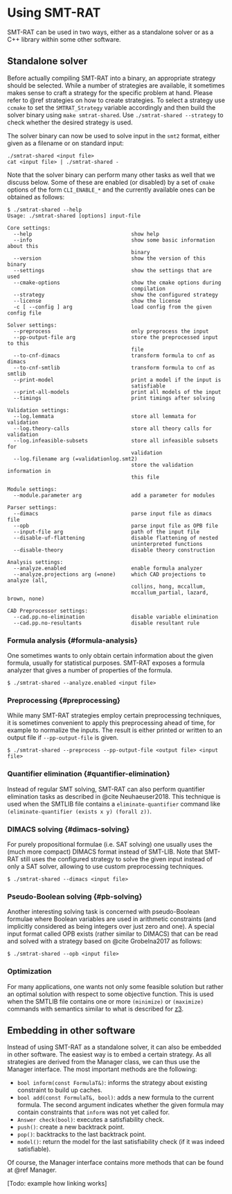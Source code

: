 # Using SMT-RAT

SMT-RAT can be used in two ways, either as a standalone solver or as a C++ library within some other software.

## Standalone solver

Before actually compiling SMT-RAT into a binary, an appropriate strategy should be selected.
While a number of strategies are available, it sometimes makes sense to craft a strategy for the specific problem at hand.
Please refer to @ref strategies on how to create strategies.
To select a strategy use `ccmake` to set the `SMTRAT_Strategy` variable accordingly and then build the solver binary using `make smtrat-shared`. Use `./smtrat-shared --strategy` to check whether the desired strategy is used.

The solver binary can now be used to solve input in the `smt2` format, either given as a filename or on standard input:

	./smtrat-shared <input file>
	cat <input file> | ./smtrat-shared -

Note that the solver binary can perform many other tasks as well that we discuss below.
Some of these are enabled (or disabled) by a set of `cmake` options of the form `CLI_ENABLE_*` and the currently available ones can be obtained as follows:

	$ ./smtrat-shared --help
	Usage: ./smtrat-shared [options] input-file

	Core settings:
	  --help                                show help
	  --info                                show some basic information about this 
	                                        binary
	  --version                             show the version of this binary
	  --settings                            show the settings that are used
	  --cmake-options                       show the cmake options during 
	                                        compilation
	  --strategy                            show the configured strategy
	  --license                             show the license
	  -c [ --config ] arg                   load config from the given config file

	Solver settings:
	  --preprocess                          only preprocess the input
	  --pp-output-file arg                  store the preprocessed input to this 
	                                        file
	  --to-cnf-dimacs                       transform formula to cnf as dimacs
	  --to-cnf-smtlib                       transform formula to cnf as smtlib
	  --print-model                         print a model if the input is 
	                                        satisfiable
	  --print-all-models                    print all models of the input
	  --timings                             print timings after solving

	Validation settings:
	  --log.lemmata                         store all lemmata for validation
	  --log.theory-calls                    store all theory calls for validation
	  --log.infeasible-subsets              store all infeasible subsets for 
	                                        validation
	  --log.filename arg (=validationlog.smt2)
	                                        store the validation information in 
	                                        this file

	Module settings:
	  --module.parameter arg                add a parameter for modules

	Parser settings:
	  --dimacs                              parse input file as dimacs file
	  --opb                                 parse input file as OPB file
	  --input-file arg                      path of the input file
	  --disable-uf-flattening               disable flattening of nested 
	                                        uninterpreted functions
	  --disable-theory                      disable theory construction

	Analysis settings:
	  --analyze.enabled                     enable formula analyzer
	  --analyze.projections arg (=none)     which CAD projections to analyze (all, 
	                                        collins, hong, mccallum, 
	                                        mccallum_partial, lazard, brown, none)

	CAD Preprocessor settings:
	  --cad.pp.no-elimination               disable variable elimination
	  --cad.pp.no-resultants                disable resultant rule



### Formula analysis {#formula-analysis}

One sometimes wants to only obtain certain information about the given formula, usually for statistical purposes.
SMT-RAT exposes a formula analyzer that gives a number of properties of the formula.

	$ ./smtrat-shared --analyze.enabled <input file>

### Preprocessing {#preprocessing}

While many SMT-RAT strategies employ certain preprocessing techniques, it is sometimes convenient to apply this preprocessing ahead of time, for example to normalize the inputs. The result is either printed or written to an output file if `--pp-output-file` is given.

	$ ./smtrat-shared --preprocess --pp-output-file <output file> <input file>


### Quantifier elimination {#quantifier-elimination}

Instead of regular SMT solving, SMT-RAT can also perform quantifier elimination tasks as described in @cite Neuhaeuser2018.
This technique is used when the SMTLIB file contains a `eliminate-quantifier` command like `(eliminate-quantifier (exists x y) (forall z))`.

### DIMACS solving {#dimacs-solving}

For purely propositional formulae (i.e. SAT solving) one usually uses the (much more compact) DIMACS format instead of SMT-LIB.
Note that SMT-RAT still uses the configured strategy to solve the given input instead of only a SAT solver, allowing to use custom preprocessing techniques.

	$ ./smtrat-shared --dimacs <input file>


### Pseudo-Boolean solving {#pb-solving}

Another interesting solving task is concerned with pseudo-Boolean formulae where Boolean variables are used in arithmetic constraints (and implicitly considered as being integers over just zero and one).
A special input format called OPB exists (rather similar to DIMACS) that can be read and solved with a strategy based on @cite Grobelna2017 as follows:

	$ ./smtrat-shared --opb <input file>

### Optimization

For many applications, one wants not only some feasible solution but rather an optimal solution with respect to some objective function. This is used when the SMTLIB file contains one or more `(minimize)` or `(maximize)` commands with semantics similar to what is described for [z3](https://rise4fun.com/Z3/tutorialcontent/optimization). 


## Embedding in other software

Instead of using SMT-RAT as a standalone solver, it can also be embedded in other software.
The easiest way is to embed a certain strategy. As all strategies are derived from the Manager class, we can thus use the Manager interface. The most important methods are the following:

- `bool inform(const FormulaT&)`: informs the strategy about existing constraint to build up caches.
- `bool add(const FormulaT&, bool)`: adds a new formula to the current formula. The second argument indicates whether the given formula may contain constraints that `inform` was not yet called for.
- `Answer check(bool)`: executes a satisfiability check.
- `push()`: create a new backtrack point.
- `pop()`: backtracks to the last backtrack point.
- `model()`: return the model for the last satisfiability check (if it was indeed satisfiable).

Of course, the Manager interface contains more methods that can be found at @ref Manager.

[Todo: example how linking works]